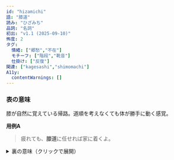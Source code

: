 ```yaml
---
id: "hizamichi"
語: "膝道"
読み: "ひざみち"
品詞: "名詞"
初出: "v1.1 (2025-09-10)"
怖度: 2
タグ:
  情緒: ["郷愁","不在"]
  モチーフ: ["階段","靴音"]
  仕掛け: ["反復"]
関連: ["kagesashi","shimomachi"]
A11y:
  contentWarnings: []
---
```


### 表の意味
膝が自然に覚えている帰路。道順を考えなくても体が勝手に動く感覚。

**用例A**
> 疲れても、**膝道**に任せれば家に着くよ。

<details><summary>裏の意味（クリックで展開）</summary>

**裏の意味**  
動いているのは膝ではなく、**過去に歩いた影**のほう。本人は後から合わせているとされる。

**手がかり**
- 足音が先に進む
- 階段を数え損ねても迷わない
- 夕暮れに強く働く

**用例B**
> **膝道**に従ったら、影のほうが先に家に着いていた。
</details>
